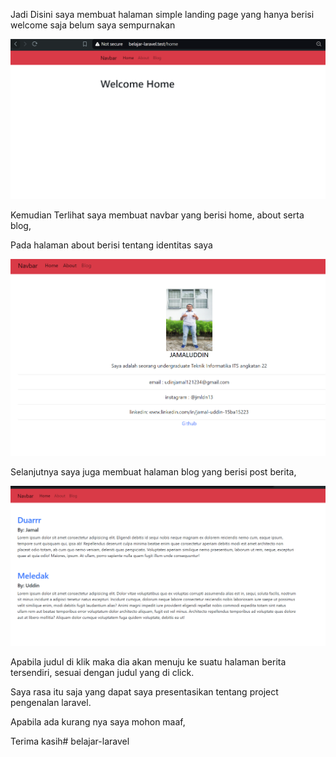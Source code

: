 Jadi Disini saya membuat halaman simple landing page yang hanya berisi welcome saja belum saya sempurnakan

![alt text](image.png)

Kemudian Terlihat saya membuat navbar yang berisi home, about serta blog,

Pada halaman about berisi tentang identitas saya

![alt text](image-1.png)

Selanjutnya saya juga membuat halaman blog yang berisi post berita,

![alt text](image-2.png)

Apabila judul di klik maka dia akan menuju ke suatu halaman berita tersendiri, sesuai dengan judul yang di click.

Saya rasa itu saja yang dapat saya presentasikan tentang project pengenalan laravel.

Apabila ada kurang nya saya mohon maaf,

Terima kasih#   b e l a j a r - l a r a v e l 
 
 